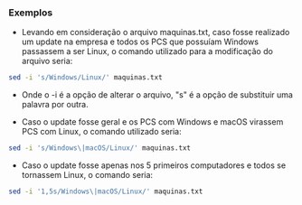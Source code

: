 ### Exemplos

* Levando em consideração o arquivo maquinas.txt, caso fosse realizado um update na empresa e todos os PCS que possuíam Windows passassem a ser Linux, o comando utilizado para a modificação do arquivo seria:
``` bash
sed -i 's/Windows/Linux/' maquinas.txt
```

   * Onde o -i é a opção de alterar o arquivo, "s" é a opção de substituir uma palavra por outra.

* Caso o update fosse geral e os PCS com Windows e macOS virassem PCS com Linux, o comando utilizado seria:
``` bash
sed -i 's/Windows\|macOS/Linux/' maquinas.txt
```

* Caso o update fosse apenas nos 5 primeiros computadores e todos se tornassem Linux, o comando seria:
``` bash
sed -i '1,5s/Windows\|macOS/Linux/' maquinas.txt
```

